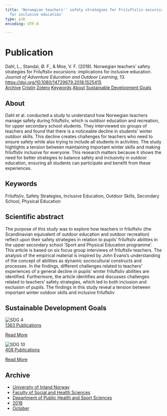 ```yaml
---
title: 'Norwegian teachers'' safety strategies for Friluftsliv excursions: implications
  for inclusive education'
type: pub
encoding: UTF-8

---
```

<h1>Publication</h1>
<article id="csl-bib-container-EXQ7W6RS" class="csl-bib-container">
  <div class="csl-bib-body"> <div class="csl-entry">Dahl, L., Standal, Ø. F., &#38; Moe, V. F. (2018). Norwegian teachers’ safety strategies for Friluftsliv excursions: implications for inclusive education. <i>Journal of Adventure Education and Outdoor Learning</i>, 13. <a href="https://doi.org/10.1080/14729679.2018.1525415">https://doi.org/10.1080/14729679.2018.1525415</a></div> </div>
  <div class="csl-bib-buttons">
    <a href="#taxonomy-article-EXQ7W6RS" alt="archive" class="csl-bib-button">Archive</a>
    <a href="https://app.cristin.no/results/show.jsf?id=1622303" alt="Cristin" class="csl-bib-button">Cristin</a>
    <a href="http://zotero.org/groups/5881554/items/EXQ7W6RS" alt="Zotero" class="csl-bib-button">Zotero</a>
    <a href="#keywords-article-EXQ7W6RS" alt="keywords" class="csl-bib-button">Keywords</a>
    <a href="#about-article-EXQ7W6RS" alt="about_pub" class="csl-bib-button">About</a>
    <a href="#sdg-article-EXQ7W6RS" alt="sdg" class="csl-bib-button">Sustainable Development Goals</a>
  </div>
  <div id="csl-bib-meta-container-EXQ7W6RS"></div>
</article>
<div id="csl-bib-meta-EXQ7W6RS" class="csl-bib-meta">
  <article id="about-article-EXQ7W6RS" class="about_pub-article">
    <h1>About</h1>
    Dahl et al. conducted a study to understand how Norwegian teachers manage safety during friluftsliv, which is outdoor education and recreation, for upper secondary school students. They interviewed six groups of teachers and found that there is a noticeable decline in students' winter outdoor skills. This decline creates challenges for teachers who need to ensure safety while also trying to include all students in activities. The study highlights a tension between maintaining important winter skills and making friluftsliv inclusive for everyone. This research matters because it shows the need for better strategies to balance safety and inclusivity in outdoor education, ensuring all students can participate and benefit from these experiences.
  </article>
  <article id="keywords-article-EXQ7W6RS" class="keywords-article">
    <h1>Keywords</h1>
    Friluftsliv, Safety Strategies, Inclusive Education, Outdoor Skills, Secondary School, Physical Education
  </article>
  <article id="abstract-article-EXQ7W6RS" class="abstract-article">
    <h1>Scientific abstract</h1>
    The purpose of this study was to explore how teachers in friluftsliv (the Scandinavian equivalent of outdoor education and outdoor recreation) reflect upon their safety strategies in relation to pupils’ friluftsliv abilities in the upper secondary school ‘Sport and Physical Education programme’. This article is based on six focus group interviews of friluftsliv teachers. The analysis of the empirical material is inspired by John Evans’s understanding of the concept of abilities as dynamic sociocultural constructs and processes. In the findings, different challenges related to teachers’ experiences of a general decline in pupils’ winter friluftsliv abilities are identified. Furthermore, the article identifies and discusses challenges related to teachers’ safety strategies, which led to both inclusion and exclusion of pupils. The findings in this study reveal a tension between important winter outdoor skills and inclusive friluftsliv
  </article>
  <article id="sdg-article-EXQ7W6RS" class="sdg-article">
    <h1>Sustainable Development Goals</h1>
    <div class="sdg-container"><div id="sdg4" class="sdg">
        <img src="{{< params subfolder >}}images/sdg/sdg04_en.png" class="image" alt="SDG 4">
        <div class="sdg-overlay">
          <a href="{{< params subfolder >}}en/archive/?sdg=4#archive" class="sdg-publication-count"><span>1363</span> Publications</a>
          <p><a href="https://sdgs.un.org/goals/goal4" class="sdg-read-more">Read More</a></p>
        </div>
      </div> <div id="sdg10" class="sdg">
        <img src="{{< params subfolder >}}images/sdg/sdg10_en.png" class="image" alt="SDG 10">
        <div class="sdg-overlay">
          <a href="{{< params subfolder >}}en/archive/?sdg=10#archive" class="sdg-publication-count"><span>408</span> Publications</a>
          <p><a href="https://sdgs.un.org/goals/goal10" class="sdg-read-more">Read More</a></p>
        </div>
      </div></div>
  </article>
  <article id="taxonomy-article-EXQ7W6RS" class="taxonomy-article">
    <h1>Archive</h1>
    <ul>
      <li><a href="{{< params subfolder >}}en/archive/?key=3DCRN523">University of Inland Norway</a></li>
      <li><a href="{{< params subfolder >}}en/archive/?key=IDKFS3MX">Faculty of Social and Health Sciences</a></li>
      <li><a href="{{< params subfolder >}}en/archive/?key=FJXE3Z8X">Department of Public Health and Sport Sciences</a></li>
      <li><a href="{{< params subfolder >}}en/archive/?key=H5P87HVL">2018</a></li>
      <li><a href="{{< params subfolder >}}en/archive/?key=2ZZMV23M">October</a></li>
    </ul>
  </article>
</div>
